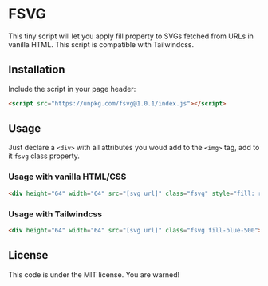 # FSVG

This tiny script will let you apply fill property to SVGs fetched from URLs in vanilla HTML. This script is compatible with Tailwindcss.

## Installation

Include the script in your page header:
```html
<script src="https://unpkg.com/fsvg@1.0.1/index.js"></script>
```

## Usage

Just declare a ```<div>``` with all attributes you woud add to the ```<img>``` tag, add to it ```fsvg``` class property.

### Usage with vanilla HTML/CSS

```html
<div height="64" width="64" src="[svg url]" class="fsvg" style="fill: red;"></div>
```

### Usage with Tailwindcss

```html
<div height="64" width="64" src="[svg url]" class="fsvg fill-blue-500"></div>
```

## License

This code is under the MIT license. You are warned!
